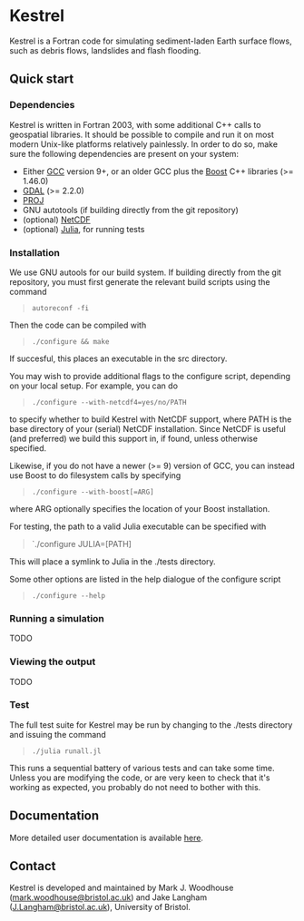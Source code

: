 # Kestrel #

Kestrel is a Fortran code for simulating sediment-laden Earth surface flows,
such as debris flows, landslides and flash flooding.

## Quick start ##

### Dependencies ###
Kestrel is written in Fortran 2003, with some additional C++ calls to
geospatial libraries. It should be possible to compile and run it on most modern
Unix-like platforms relatively painlessly. In order to do so, make sure the
following dependencies are present on your system:

- Either [GCC](https://www.gnu.org/software/gcc/) version 9+, or an older GCC plus the [Boost](https://www.boost.org/) C++ libraries (>= 1.46.0)
- [GDAL](https://gdal.org/) (>= 2.2.0)
- [PROJ](https://proj.org/)
- GNU autotools (if building directly from the git repository)
- (optional) [NetCDF](https://www.unidata.ucar.edu/software/netcdf/)
- (optional) [Julia](https://julialang.org/), for running tests

### Installation ###

We use GNU autools for our build system. If building directly from the git
repository, you must first generate the relevant build scripts using the command

> `autoreconf -fi`

Then the code can be compiled with

> `./configure && make`

If succesful, this places an executable in the src directory.

You may wish to provide additional flags to the configure script, depending on
your local setup. For example, you can do

> `./configure --with-netcdf4=yes/no/PATH`

to specify whether to build Kestrel with NetCDF support, where PATH is the
base directory of your (serial) NetCDF installation.  Since NetCDF is useful
(and preferred) we build this support in, if found, unless otherwise specified.

Likewise, if you do not have a newer (>= 9) version of GCC,
you can instead use Boost to do filesystem calls by specifying

> `./configure --with-boost[=ARG]`

where ARG optionally specifies the location of your Boost installation.

For testing, the path to a valid Julia executable can be specified with

> `./configure JULIA=[PATH]

This will place a symlink to Julia in the ./tests directory.

Some other options are listed in the help dialogue of the configure script

> `./configure --help`

### Running a simulation ###

TODO

### Viewing the output ###

TODO

### Test ###

The full test suite for Kestrel may be run by changing to the ./tests
directory and issuing the command

> `./julia runall.jl`

This runs a sequential battery of various tests and can take some time. Unless
you are modifying the code, or are very keen to check that it's working as
expected, you probably do not need to bother with this.

## Documentation ##

More detailed user documentation is available [here](https://kestrel-unibristol.readthedocs.io/en/latest/index.html).

## Contact ##

Kestrel is developed and maintained by Mark J. Woodhouse
(mark.woodhouse@bristol.ac.uk) and Jake Langham (J.Langham@bristol.ac.uk),
University of Bristol.
